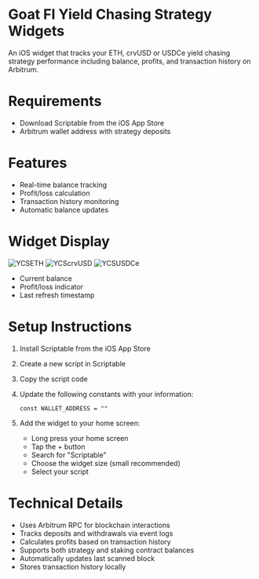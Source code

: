 # Goat FI Yield Chasing Strategy Widgets
An iOS widget that tracks your ETH, crvUSD or USDCe yield chasing strategy performance including balance, profits, and transaction history on Arbitrum.

# Requirements
- Download Scriptable from the iOS App Store
- Arbitrum wallet address with strategy deposits

# Features
- Real-time balance tracking
- Profit/loss calculation
- Transaction history monitoring
- Automatic balance updates

# Widget Display
![YCSETH](https://i.ibb.co/Jjqswmy/IMG-3450.jpg)
![YCScrvUSD](https://i.ibb.co/7XvLdfn/IMG-3448.jpg)
![YCSUSDCe](https://i.ibb.co/yWSjtBF/IMG-3449.jpg)

- Current  balance
- Profit/loss indicator
- Last refresh timestamp

# Setup Instructions
1. Install Scriptable from the iOS App Store
2. Create a new script in Scriptable
3. Copy the script code
4. Update the following constants with your information:

      ```const WALLET_ADDRESS = ""```
5. Add the widget to your home screen:

      - Long press your home screen
      - Tap the + button
      - Search for "Scriptable"
      - Choose the widget size (small recommended)
      - Select your script

# Technical Details
- Uses Arbitrum RPC for blockchain interactions
- Tracks deposits and withdrawals via event logs
- Calculates profits based on transaction history
- Supports both strategy and staking contract balances
- Automatically updates last scanned block
- Stores transaction history locally

